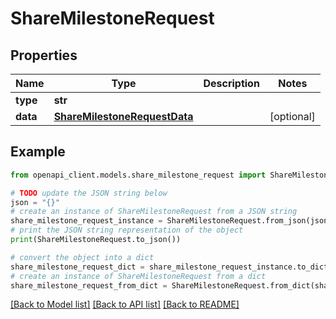 # ShareMilestoneRequest


## Properties

Name | Type | Description | Notes
------------ | ------------- | ------------- | -------------
**type** | **str** |  | 
**data** | [**ShareMilestoneRequestData**](ShareMilestoneRequestData.md) |  | [optional] 

## Example

```python
from openapi_client.models.share_milestone_request import ShareMilestoneRequest

# TODO update the JSON string below
json = "{}"
# create an instance of ShareMilestoneRequest from a JSON string
share_milestone_request_instance = ShareMilestoneRequest.from_json(json)
# print the JSON string representation of the object
print(ShareMilestoneRequest.to_json())

# convert the object into a dict
share_milestone_request_dict = share_milestone_request_instance.to_dict()
# create an instance of ShareMilestoneRequest from a dict
share_milestone_request_from_dict = ShareMilestoneRequest.from_dict(share_milestone_request_dict)
```
[[Back to Model list]](../README.md#documentation-for-models) [[Back to API list]](../README.md#documentation-for-api-endpoints) [[Back to README]](../README.md)


